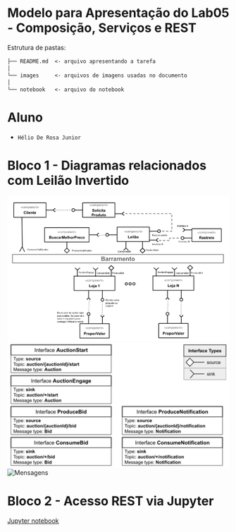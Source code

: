 # Modelo para Apresentação do Lab05 - Composição, Serviços e REST

Estrutura de pastas:

~~~
├── README.md  <- arquivo apresentando a tarefa
│
└── images     <- arquivos de imagens usadas no documento
│
└── notebook   <- arquivo do notebook
~~~

# Aluno
* `Hélio De Rosa Junior`

# Bloco 1 - Diagramas relacionados com Leilão Invertido

![Diagrama](images/diagrama.png)
![Interfaces](images/interfaces.png)
![Mensagens](images/mensagens.png)

# Bloco 2 - Acesso REST via Jupyter

[Jupyter notebook](notebook/lab5-tarefas-heliorosajr.ipynb)